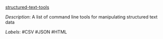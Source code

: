 [structured-text-tools](https://github.com/dbohdan/structured-text-tools)

*Description*: A list of command line tools for manipulating structured text data

*Labels*: #CSV #JSON #HTML
